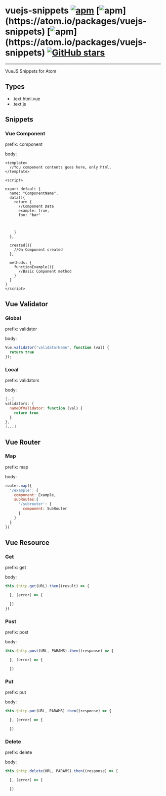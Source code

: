 # vuejs-snippets [![apm](https://img.shields.io/apm/dm/vuejs-snippets.svg)](https://atom.io/packages/vuejs-snippets) [![apm](https://img.shields.io/apm/l/vuejs-snippets.svg?)](https://atom.io/packages/vuejs-snippets) [![apm](https://img.shields.io/apm/v/vuejs-snippets.svg?)](https://atom.io/packages/vuejs-snippets) [![GitHub stars](https://img.shields.io/github/stars/badges/shields.svg?style=social&label=Star)](https://github.com/cezardasilva/vuejs-snippets)
---

VueJS Snippets for Atom



## Types

- .text.html.vue
- .text.js


## Snippets


### Vue Component

prefix: component

body:
  ```Vue
  <template>
    //You component contents goes here, only html.
  </template>

  <script>

  export default {
    name: "ComponentName",
    data(){
      return {
        //Component Data
        example: true,
        foo: "bar"



      }
    },

    created(){
      //On Component created
    },

    methods: {
      functionExample(){
        //Basic Component method
      }
    }
  }
  </script>
  ```

## Vue Validator

### Global
  prefix: validator

  body:
  ```javascript
  Vue.validator("validatorName", function (val) {
    return true
  });
  ```

### Local

  prefix: validators

  body:

  ```javascript
  [..]
  validators: {
    nameOfValidator: function (val) {
      return true
    }
  },
  [...]
  ```  

## Vue Router

### Map

  prefix: map

  body:

  ```javascript
  router.map({
    '/example': {
      component: Example,
      subRoutes:{
        '/subrouter': {
          component: SubRouter
        }
      }
    }
  })
  ```

## Vue Resource

### Get

  prefix: get

  body:

  ```javascript
  this.$http.get(URL).then((result) => {

	}, (error) => {

	})
  })
  ```

### Post

  prefix: post

  body:

  ```javascript
  this.$http.post(URL, PARAMS).then((response) => {

	}, (error) => {

	})
  ```

### Put

  prefix: put

  body:

  ```javascript
  this.$http.put(URL, PARAMS).then((response) => {

	}, (error) => {

	})
  ```

### Delete

  prefix: delete

  body:

  ```javascript
  this.$http.delete(URL, PARAMS).then((response) => {

	}, (error) => {

	})
  ```
